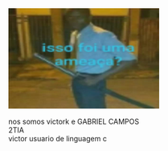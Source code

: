 <!DOCTYPE html>
<html>
<head>
</head>
<body>
<img src="ango.jpg" width="300px" height="200px">
<p> nos somos victork e GABRIEL CAMPOS<br>
 2TIA<br>
 victor usuario de linguagem c
  </p>

</body>
</html>

